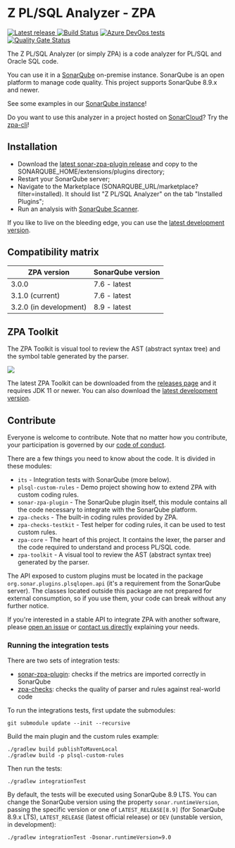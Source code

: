 # Z PL/SQL Analyzer - ZPA

[![Latest release](https://img.shields.io/github/release/felipebz/zpa.svg) ](https://github.com/felipebz/zpa/releases/latest)
[![Build Status](https://dev.azure.com/felipebz/z-plsql-analyzer/_apis/build/status/Build?branchName=main)](https://dev.azure.com/felipebz/z-plsql-analyzer/_build/latest?definitionId=3&branchName=main)
[![Azure DevOps tests](https://img.shields.io/azure-devops/tests/felipebz/z-plsql-analyzer/3/main.svg)](https://dev.azure.com/felipebz/z-plsql-analyzer/_build/latest?definitionId=3&branchName=main)
[![Quality Gate Status](https://sonarqube.felipezorzo.com.br/api/project_badges/measure?project=com.felipebz.zpa%3Azpa&metric=alert_status)](https://sonarqube.felipezorzo.com.br/dashboard?id=com.felipebz.zpa%3Azpa)

The Z PL/SQL Analyzer (or simply ZPA) is a code analyzer for PL/SQL and Oracle SQL code.

You can use it in a [SonarQube](https://www.sonarqube.org) on-premise instance. SonarQube is an open platform to manage code quality. This project supports SonarQube 8.9.x and newer.

See some examples in our [SonarQube instance](https://sonarqube.felipezorzo.com.br/projects?languages=plsqlopen)!

Do you want to use this analyzer in a project hosted on [SonarCloud](https://sonarcloud.io)? Try the [zpa-cli](https://github.com/felipebz/zpa-cli)!

## Installation

- Download the [latest sonar-zpa-plugin release](https://github.com/felipebz/zpa/releases/latest) and copy to the SONARQUBE_HOME/extensions/plugins directory;
- Restart your SonarQube server;
- Navigate to the Marketplace (SONARQUBE_URL/marketplace?filter=installed). It should list "Z PL/SQL Analyzer" on the tab "Installed Plugins";
- Run an analysis with [SonarQube Scanner](https://docs.sonarqube.org/display/SCAN/Analyzing+with+SonarQube+Scanner).

If you like to live on the bleeding edge, you can use the [latest development version](https://felipezorzo.com.br/api/download/com.felipebz.zpa/sonar-zpa-plugin/latest).

## Compatibility matrix

| ZPA version            | SonarQube version |
|------------------------|-------------------|
| 3.0.0                  | 7.6 - latest      |
| 3.1.0 (current)        | 7.6 - latest      |
| 3.2.0 (in development) | 8.9 - latest      |

## ZPA Toolkit

The ZPA Toolkit is visual tool to review the AST (abstract syntax tree) and the symbol table generated by the parser.

![](https://raw.githubusercontent.com/wiki/felipebz/zpa/img/zpa-toolkit.png)

The latest ZPA Toolkit can be downloaded from the [releases page](https://github.com/felipebz/zpa/releases/latest) and it requires JDK 11 or newer. You can also download the [latest development version](https://felipezorzo.com.br/api/download/com.felipebz.zpa/zpa-toolkit/latest). 

## Contribute

Everyone is welcome to contribute. Note that no matter how you contribute, your participation is governed by our [code of conduct](CODE_OF_CONDUCT.md).

There are a few things you need to know about the code. It is divided in these modules:

- `its` - Integration tests with SonarQube (more below).
- `plsql-custom-rules` - Demo project showing how to extend ZPA with custom coding rules.
- `sonar-zpa-plugin` - The SonarQube plugin itself, this module contains all the code necessary to integrate with the SonarQube platform.
- `zpa-checks` - The built-in coding rules provided by ZPA.
- `zpa-checks-testkit` - Test helper for coding rules, it can be used to test custom rules.
- `zpa-core` - The heart of this project. It contains the lexer, the parser and the code required to understand and process PL/SQL code.
- `zpa-toolkit` - A visual tool to review the AST (abstract syntax tree) generated by the parser.

The API exposed to custom plugins must be located in the package `org.sonar.plugins.plsqlopen.api` (it's a requirement from the SonarQube server). The classes located outside this package are not prepared for external consumption, so if you use them, your code can break without any further notice.

If you're interested in a stable API to integrate ZPA with another software, please [open an issue](https://github.com/felipebz/zpa/issues/new) or [contact us directly](https://felipezorzo.com.br/contact) explaining your needs.

### Running the integration tests

There are two sets of integration tests:

- [sonar-zpa-plugin](https://github.com/felipebz/zpa/tree/main/sonar-zpa-plugin/src/integrationTest): checks if the metrics are imported correctly in SonarQube
- [zpa-checks](https://github.com/felipebz/zpa/tree/main/zpa-checks/src/integrationTest): checks the quality of parser and rules against real-world code

To run the integrations tests, first update the submodules:

    git submodule update --init --recursive
    
Build the main plugin and the custom rules example:

    ./gradlew build publishToMavenLocal
    ./gradlew build -p plsql-custom-rules

Then run the tests:

    ./gradlew integrationTest

By default, the tests will be executed using SonarQube 8.9 LTS. You can change the SonarQube version using the property `sonar.runtimeVersion`, passing the specific version or one of `LATEST_RELEASE[8.9]` (for SonarQube 8.9.x LTS), `LATEST_RELEASE` (latest official release) or `DEV` (unstable version, in development): 

    ./gradlew integrationTest -Dsonar.runtimeVersion=9.0

